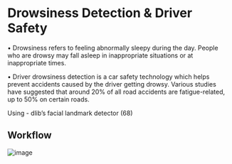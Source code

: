 # Drowsiness Detection  & Driver Safety
• Drowsiness refers to feeling abnormally sleepy 
during the day. People who are drowsy may fall 
asleep in inappropriate situations or at 
inappropriate times.

• Driver drowsiness detection is a car safety 
technology which helps prevent accidents caused 
by the driver getting drowsy. Various studies have 
suggested that around 20% of all road accidents 
are fatigue-related, up to 50% on certain roads.

Using - dlib’s facial landmark detector (68)

## Workflow 
![image](https://github.com/user-attachments/assets/ed63b2da-135f-4a51-b7a3-3909ea2e9516)
